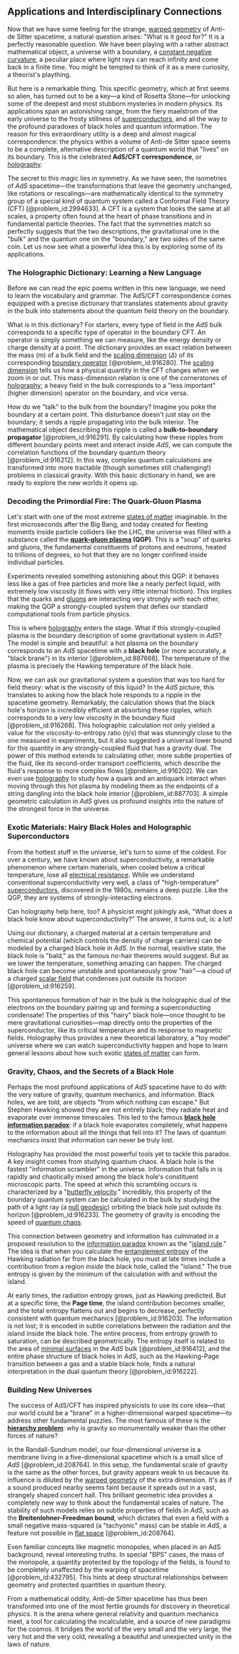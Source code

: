## Applications and Interdisciplinary Connections

Now that we have some feeling for the strange, [warped geometry](@article_id:158332) of Anti-de Sitter spacetime, a natural question arises: "What is it good for?" It is a perfectly reasonable question. We have been playing with a rather abstract mathematical object, a universe with a boundary, a [constant negative curvature](@article_id:269298), a peculiar place where light rays can reach infinity and come back in a finite time. You might be tempted to think of it as a mere curiosity, a theorist's plaything.

But here is a remarkable thing. This specific geometry, which at first seems so alien, has turned out to be a key—a kind of Rosetta Stone—for unlocking some of the deepest and most stubborn mysteries in modern physics. Its applications span an astonishing range, from the fiery maelstrom of the early universe to the frosty stillness of [superconductors](@article_id:136316), and all the way to the profound paradoxes of black holes and quantum information. The reason for this extraordinary utility is a deep and almost magical correspondence: the physics within a volume of Anti-de Sitter space seems to be a complete, alternative description of a quantum world that "lives" on its boundary. This is the celebrated **AdS/CFT correspondence**, or [holography](@article_id:136147).

The secret to this magic lies in symmetry. As we have seen, the isometries of $AdS$ spacetime—the transformations that leave the geometry unchanged, like rotations or rescalings—are mathematically identical to the symmetry group of a special kind of quantum system called a Conformal Field Theory (CFT) [@problem_id:2994633]. A CFT is a system that looks the same at all scales, a property often found at the heart of phase transitions and in fundamental particle theories. The fact that the symmetries match so perfectly suggests that the two descriptions, the gravitational one in the "bulk" and the quantum one on the "boundary," are two sides of the same coin. Let us now see what a powerful idea this is by exploring some of its applications.

### The Holographic Dictionary: Learning a New Language

Before we can read the epic poems written in this new language, we need to learn the vocabulary and grammar. The AdS/CFT correspondence comes equipped with a precise dictionary that translates statements about gravity in the bulk into statements about the quantum field theory on the boundary.

What is in this dictionary? For starters, every type of field in the $AdS$ bulk corresponds to a specific type of operator in the boundary CFT. An operator is simply something we can measure, like the energy density or charge density at a point. The dictionary provides an exact relation between the mass ($m$) of a bulk field and the [scaling dimension](@article_id:145021) ($\Delta$) of its corresponding [boundary operator](@article_id:159722) [@problem_id:916280]. The [scaling dimension](@article_id:145021) tells us how a physical quantity in the CFT changes when we zoom in or out. This mass-dimension relation is one of the cornerstones of [holography](@article_id:136147); a heavy field in the bulk corresponds to a "less important" (higher dimension) operator on the boundary, and vice versa.

How do we "talk" to the bulk from the boundary? Imagine you poke the boundary at a certain point. This disturbance doesn't just stay on the boundary; it sends a ripple propagating into the bulk interior. The mathematical object describing this ripple is called a **bulk-to-boundary propagator** [@problem_id:916291]. By calculating how these ripples from different boundary points meet and interact inside $AdS$, we can compute the correlation functions of the boundary quantum theory [@problem_id:916212]. In this way, complex quantum calculations are transformed into more tractable (though sometimes still challenging!) problems in classical gravity. With this basic dictionary in hand, we are ready to explore the new worlds it opens up.

### Decoding the Primordial Fire: The Quark-Gluon Plasma

Let's start with one of the most extreme [states of matter](@article_id:138942) imaginable. In the first microseconds after the Big Bang, and today created for fleeting moments inside particle colliders like the LHC, the universe was filled with a substance called the **[quark-gluon plasma](@article_id:137007) (QGP)**. This is a "soup" of quarks and gluons, the fundamental constituents of protons and neutrons, heated to trillions of degrees, so hot that they are no longer confined inside individual particles.

Experiments revealed something astonishing about this QGP: it behaves less like a gas of free particles and more like a nearly perfect liquid, with extremely low viscosity (it flows with very little internal friction). This implies that the quarks and [gluons](@article_id:151233) are interacting very strongly with each other, making the QGP a strongly-coupled system that defies our standard computational tools from particle physics.

This is where [holography](@article_id:136147) enters the stage. What if this strongly-coupled plasma is the boundary description of some gravitational system in $AdS$? The model is simple and beautiful: a hot plasma on the boundary corresponds to an $AdS$ spacetime with a **black hole** (or more accurately, a "black brane") in its interior [@problem_id:887666]. The temperature of the plasma is precisely the Hawking temperature of the black hole.

Now, we can ask our gravitational system a question that was too hard for field theory: what is the viscosity of this liquid? In the $AdS$ picture, this translates to asking how the black hole responds to a ripple in the spacetime geometry. Remarkably, the calculation shows that the black hole's horizon is incredibly efficient at absorbing these ripples, which corresponds to a very low viscosity in the boundary fluid [@problem_id:916268]. This holographic calculation not only yielded a value for the viscosity-to-entropy ratio ($\eta/s$) that was stunningly close to the one measured in experiments, but it also suggested a universal lower bound for this quantity in any strongly-coupled fluid that has a gravity dual. The power of this method extends to calculating other, more subtle properties of the fluid, like its second-order transport coefficients, which describe the fluid's response to more complex flows [@problem_id:916202]. We can even use [holography](@article_id:136147) to study how a quark and an antiquark interact when moving through this hot plasma by modeling them as the endpoints of a string dangling into the black hole interior [@problem_id:887703]. A simple geometric calculation in $AdS$ gives us profound insights into the nature of the strongest force in the universe.

### Exotic Materials: Hairy Black Holes and Holographic Superconductors

From the hottest stuff in the universe, let's turn to some of the coldest. For over a century, we have known about superconductivity, a remarkable phenomenon where certain materials, when cooled below a critical temperature, lose all [electrical resistance](@article_id:138454). While we understand conventional superconductivity very well, a class of "high-temperature" [superconductors](@article_id:136316), discovered in the 1980s, remains a deep puzzle. Like the QGP, they are systems of strongly-interacting electrons.

Can holography help here, too? A physicist might jokingly ask, "What does a black hole know about superconductivity?" The answer, it turns out, is: a lot!

Using our dictionary, a charged material at a certain temperature and chemical potential (which controls the density of charge carriers) can be modeled by a charged black hole in $AdS$. In the normal, resistive state, the black hole is "bald," as the famous no-hair theorems would suggest. But as we lower the temperature, something amazing can happen. The charged black hole can become unstable and spontaneously grow "hair"—a cloud of a charged [scalar field](@article_id:153816) that condenses just outside its horizon [@problem_id:916259].

This spontaneous formation of hair in the bulk is the holographic dual of the electrons on the boundary pairing up and forming a superconducting condensate! The properties of this "hairy" black hole—once thought to be mere gravitational curiosities—map directly onto the properties of the superconductor, like its critical temperature and its response to magnetic fields. Holography thus provides a new theoretical laboratory, a "toy model" universe where we can watch superconductivity happen and hope to learn general lessons about how such exotic [states of matter](@article_id:138942) can form.

### Gravity, Chaos, and the Secrets of a Black Hole

Perhaps the most profound applications of $AdS$ spacetime have to do with the very nature of gravity, quantum mechanics, and information. Black holes, we are told, are objects "from which nothing can escape." But Stephen Hawking showed they are not entirely black; they radiate heat and evaporate over immense timescales. This led to the famous **[black hole information paradox](@article_id:139646)**: if a black hole evaporates completely, what happens to the information about all the things that fell into it? The laws of quantum mechanics insist that information can never be truly lost.

Holography has provided the most powerful tools yet to tackle this paradox. A key insight comes from studying quantum chaos. A black hole is the fastest "information scrambler" in the universe. Information that falls in is rapidly and chaotically mixed among the black hole's constituent microscopic parts. The speed at which this scrambling occurs is characterized by a "[butterfly velocity](@article_id:271000)." Incredibly, this property of the boundary quantum system can be calculated in the bulk by studying the path of a light ray (a [null geodesic](@article_id:261136)) orbiting the black hole just outside its horizon [@problem_id:916233]. The geometry of gravity is encoding the speed of [quantum chaos](@article_id:139144).

This connection between geometry and information has culminated in a proposed resolution to the [information paradox](@article_id:189672) known as the "[island rule](@article_id:147303)." The idea is that when you calculate the [entanglement entropy](@article_id:140324) of the Hawking radiation far from the black hole, you must at late times include a contribution from a region *inside* the black hole, called the "island." The true entropy is given by the minimum of the calculation with and without the island.

At early times, the radiation entropy grows, just as Hawking predicted. But at a specific time, the **Page time**, the island contribution becomes smaller, and the total entropy flattens out and begins to decrease, perfectly consistent with quantum mechanics [@problem_id:916203]. The information is not lost; it is encoded in subtle correlations between the radiation and the island inside the black hole. The entire process, from entropy growth to saturation, can be described geometrically. The entropy itself is related to the area of [minimal surfaces](@article_id:157238) in the $AdS$ bulk [@problem_id:916412], and the entire phase structure of black holes in $AdS$, such as the Hawking-Page transition between a gas and a stable black hole, finds a natural interpretation in the dual quantum theory [@problem_id:916222].

### Building New Universes

The success of AdS/CFT has inspired physicists to use its core idea—that our world could be a "brane" in a higher-dimensional warped spacetime—to address other fundamental puzzles. The most famous of these is the **[hierarchy problem](@article_id:148079)**: why is gravity so monumentally weaker than the other forces of nature?

In the Randall-Sundrum model, our four-dimensional universe is a membrane living in a five-dimensional spacetime which is a small slice of $AdS$ [@problem_id:208764]. In this setup, the fundamental scale of gravity is the same as the other forces, but gravity appears weak to us because its influence is diluted by the [warped geometry](@article_id:158332) of the extra dimension. It's as if a sound produced nearby seems faint because it spreads out in a vast, strangely shaped concert hall. This brilliant geometric idea provides a completely new way to think about the fundamental scales of nature. The stability of such models relies on subtle properties of fields in $AdS$, such as the **Breitenlohner-Freedman bound**, which dictates that even a field with a small negative mass-squared (a "tachyonic" mass) can be stable in $AdS$, a feature not possible in [flat space](@article_id:204124) [@problem_id:208764].

Even familiar concepts like magnetic monopoles, when placed in an AdS background, reveal interesting truths. In special "BPS" cases, the mass of the monopole, a quantity protected by the topology of the fields, is found to be completely unaffected by the warping of spacetime [@problem_id:432795]. This hints at deep structural relationships between geometry and protected quantities in quantum theory.

From a mathematical oddity, Anti-de Sitter spacetime has thus been transformed into one of the most fertile grounds for discovery in theoretical physics. It is the arena where general relativity and quantum mechanics meet, a tool for calculating the incalculable, and a source of new paradigms for the cosmos. It bridges the world of the very small and the very large, the very hot and the very cold, revealing a beautiful and unexpected unity in the laws of nature.